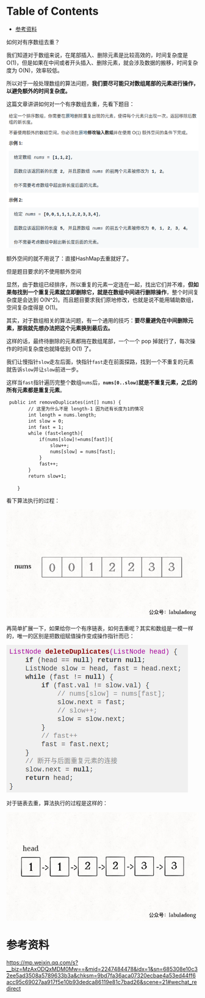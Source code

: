 # Table of Contents

* [参考资料](#参考资料)






如何对有序数组去重？

我们知道对于数组来说，在尾部插入、删除元素是比较高效的，时间复杂度是 O(1)，但是如果在中间或者开头插入、删除元素，就会涉及数据的搬移，时间复杂度为 O(N)，效率较低。

所以对于一般处理数组的算法问题，**我们要尽可能只对数组尾部的元素进行操作，以避免额外的时间复杂度。**

这篇文章讲讲如何对一个有序数组去重，先看下题目：

![](.images/下载-1646180862557.png)



额外空间的就不用说了：直接HashMap去重就好了。

但是题目要求的不使用额外空间



显然，由于数组已经排序，所以重复的元素一定连在一起，找出它们并不难，**但如果毎找到一个重复元素就立即删除它，就是在数组中间进行删除操作**，整个时间复杂度是会达到 O(N^2)。而且题目要求我们原地修改，也就是说不能用辅助数组，空间复杂度得是 O(1)。

其实，对于数组相关的算法问题，有一个通用的技巧：**要尽量避免在中间删除元素，那我就先想办法把这个元素换到最后去。**


这样的话，最终待删除的元素都拖在数组尾部，一个一个 pop 掉就行了，每次操作的时间复杂度也就降低到 O(1) 了。

我们让慢指针`slow`走左后面，快指针`fast`走在前面探路，找到一个不重复的元素就告诉`slow`并让`slow`前进一步。

这样当`fast`指针遍历完整个数组`nums`后，**`nums[0..slow]`就是不重复元素，之后的所有元素都是重复元素**。

```jav
 public int removeDuplicates(int[] nums) {
        // 这里为什么不是 length-1 因为还有长度为1的情况
        int length = nums.length;
        int slow = 0;
        int fast = 1;
        while (fast<length){
            if(nums[slow]!=nums[fast]){
                slow++;
                nums[slow] = nums[fast];
            }
            fast++;
        }
        return slow+1;

    }
```




看下算法执行的过程：

![](.images/640-1646183458077.gif)

再简单扩展一下，如果给你一个有序链表，如何去重呢？其实和数组是一模一样的，唯一的区别是把数组赋值操作变成操作指针而已：

![](.images/下载-1646183559247.png)

对于链表去重，算法执行的过程是这样的：

![](.images/640-1646183563696.gif)



# 参考资料

https://mp.weixin.qq.com/s?__biz=MzAxODQxMDM0Mw==&mid=2247484478&idx=1&sn=685308e10c32ee5ad3508a5789633b3a&chksm=9bd7fa36aca07320ecbae4a53ed44ff6acc95c69027aa917f5e10b93dedca86119e81c7bad26&scene=21#wechat_redirect
